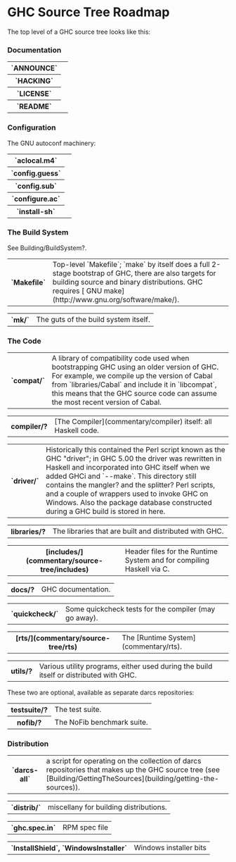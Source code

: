 # GHC Source Tree Roadmap


The top level of a GHC source tree looks like this:

### Documentation

<table><tr><th>`ANNOUNCE`</th>
<td></td></tr>
<tr><th>`HACKING`</th>
<td></td></tr>
<tr><th>`LICENSE`</th>
<td></td></tr>
<tr><th>`README`</th>
<td></td></tr></table>

### Configuration


The GNU autoconf machinery:

<table><tr><th>`aclocal.m4`</th>
<td></td></tr>
<tr><th>`config.guess`</th>
<td></td></tr>
<tr><th>`config.sub`</th>
<td></td></tr>
<tr><th>`configure.ac`</th>
<td></td></tr>
<tr><th>`install-sh`</th>
<td></td></tr></table>

### The Build System


See Building/BuildSystem?.

<table><tr><th>`Makefile`</th>
<td>
Top-level `Makefile`; `make` by itself does a full 2-stage
bootstrap of GHC, there are also targets for building source and
binary distributions.  GHC requires
[ GNU make](http://www.gnu.org/software/make/).
</td></tr></table>

<table><tr><th>`mk/`</th>
<td>
The guts of the build system itself.
</td></tr></table>

### The Code

<table><tr><th>`compat/`</th>
<td>
A library of compatibility code used when bootstrapping GHC using an
older version of GHC.  For example, we compile up the version of
Cabal from `libraries/Cabal` and include it in `libcompat`,
this means that the GHC source code can assume the most recent
version of Cabal.
</td></tr></table>

<table><tr><th>compiler/?</th>
<td>[The Compiler](commentary/compiler) itself: all Haskell code.
</td></tr></table>

<table><tr><th>`driver/`</th>
<td>
Historically this contained the Perl script known as the GHC
"driver"; in GHC 5.00 the driver was rewritten in Haskell and
incorporated into GHC itself when we added GHCi and `--make`.
This directory still contains the mangler?
and the splitter? Perl scripts, and a couple
of wrappers used to invoke GHC on Windows.  Also the package
database constructed during a GHC build is stored in here.
</td></tr></table>

<table><tr><th>libraries/?</th>
<td>
The libraries that are built and distributed with GHC.
</td></tr></table>

<table><tr><th>[includes/](commentary/source-tree/includes)</th>
<td>
Header files for the Runtime System and for compiling Haskell via C.
</td></tr></table>

<table><tr><th>docs/?</th>
<td>
GHC documentation.
</td></tr></table>

<table><tr><th>`quickcheck/`</th>
<td>
Some quickcheck tests for the compiler (may go away).
</td></tr></table>

<table><tr><th>[rts/](commentary/source-tree/rts)</th>
<td>
The [Runtime System](commentary/rts).
</td></tr></table>

<table><tr><th>utils/?</th>
<td>
Various utility programs, either used during the build itself or
distributed with GHC.
</td></tr></table>


These two are optional, available as separate darcs repositories:

<table><tr><th>testsuite/?</th>
<td>
The test suite.
</td></tr>
<tr><th>nofib/?</th>
<td>
The NoFib benchmark suite.
</td></tr></table>

### Distribution

<table><tr><th>`darcs-all`</th>
<td>
a script for operating on the collection of darcs
repositories that makes up the GHC source tree (see [Building/GettingTheSources](building/getting-the-sources)).
</td></tr></table>

<table><tr><th>`distrib/`</th>
<td>
miscellany for building distributions.
</td></tr></table>

<table><tr><th>`ghc.spec.in`</th>
<td>
RPM spec file
</td></tr></table>

<table><tr><th>`InstallShield`, `WindowsInstaller`</th>
<td>
Windows installer bits
</td></tr></table>